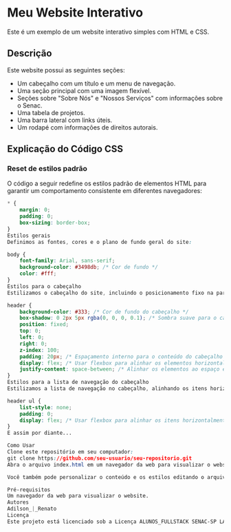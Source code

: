 # Meu Website Interativo

Este é um exemplo de um website interativo simples com HTML e CSS.

## Descrição

Este website possui as seguintes seções:

- Um cabeçalho com um título e um menu de navegação.
- Uma seção principal com uma imagem flexível.
- Seções sobre "Sobre Nós" e "Nossos Serviços" com informações sobre o Senac.
- Uma tabela de projetos.
- Uma barra lateral com links úteis.
- Um rodapé com informações de direitos autorais.

## Explicação do Código CSS

### Reset de estilos padrão

O código a seguir redefine os estilos padrão de elementos HTML para garantir um comportamento consistente em diferentes navegadores:

```css
* {
    margin: 0;
    padding: 0;
    box-sizing: border-box;
}
Estilos gerais
Definimos as fontes, cores e o plano de fundo geral do site:

body {
    font-family: Arial, sans-serif;
    background-color: #3498db; /* Cor de fundo */
    color: #fff;
}
Estilos para o cabeçalho
Estilizamos o cabeçalho do site, incluindo o posicionamento fixo na parte superior da página e o uso de flexbox para alinhar elementos:

header {
    background-color: #333; /* Cor de fundo do cabeçalho */
    box-shadow: 0 2px 5px rgba(0, 0, 0, 0.1); /* Sombra suave para o cabeçalho */
    position: fixed;
    top: 0;
    left: 0;
    right: 0;
    z-index: 100;
    padding: 20px; /* Espaçamento interno para o conteúdo do cabeçalho */
    display: flex; /* Usar flexbox para alinhar os elementos horizontalmente */
    justify-content: space-between; /* Alinhar os elementos ao espaço entre eles */
}
Estilos para a lista de navegação do cabeçalho
Estilizamos a lista de navegação no cabeçalho, alinhando os itens horizontalmente com flexbox:

header ul {
    list-style: none;
    padding: 0;
    display: flex; /* Usar flexbox para alinhar os itens horizontalmente */
}
E assim por diante...

Como Usar
Clone este repositório em seu computador:
git clone https://github.com/seu-usuario/seu-repositorio.git
Abra o arquivo index.html em um navegador da web para visualizar o website.

Você também pode personalizar o conteúdo e os estilos editando o arquivo CSS/styles.css.

Pré-requisitos
Um navegador da web para visualizar o website.
Autores
Adilson_|_Renato
Licença
Este projeto está licenciado sob a Licença ALUNOS_FULLSTACK SENAC-SP LARGO_13 - consulte o arquivo LICENSE para obter detalhes.
